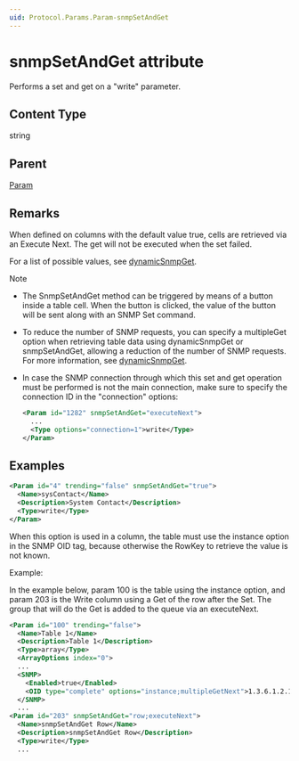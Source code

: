 ```yaml
---
uid: Protocol.Params.Param-snmpSetAndGet
---
```


# snmpSetAndGet attribute

Performs a set and get on a "write" parameter.<!-- RN 6962 -->

## Content Type

string

## Parent

[Param](xref:Protocol.Params.Param)

## Remarks

When defined on columns with the default value true, cells are retrieved via an Execute Next. The get will not be executed when the set failed.

For a list of possible values, see [dynamicSnmpGet](xref:Protocol.Params.Param.Type-dynamicSnmpGet).

> [!NOTE]
>
> - The SnmpSetAndGet method can be triggered by means of a button inside a table cell. When the button is clicked, the value of the button will be sent along with an SNMP Set command.<!-- RN 12017 -->
>
> - To reduce the number of SNMP requests, you can specify a multipleGet option when retrieving table data using dynamicSnmpGet or snmpSetAndGet, allowing a reduction of the number of SNMP requests. For more information, see [dynamicSnmpGet](xref:Protocol.Params.Param.Type-dynamicSnmpGet).<!-- RN 12409 -->
>
> - In case the SNMP connection through which this set and get operation must be performed is not the main connection, make sure to specify the connection ID in the "connection" options:
>
>    ```xml
>    <Param id="1282" snmpSetAndGet="executeNext">
>      ...
>      <Type options="connection=1">write</Type>
>    </Param>
>     ```

## Examples

```xml
<Param id="4" trending="false" snmpSetAndGet="true">
  <Name>sysContact</Name>
  <Description>System Contact</Description>
  <Type>write</Type>
</Param>
```

When this option is used in a column, the table must use the instance option in the SNMP OID tag, because otherwise the RowKey to retrieve the value is not known.

Example:

In the example below, param 100 is the table using the instance option, and param 203 is the Write column using a Get of the row after the Set. The group that will do the Get is added to the queue via an executeNext.

```xml
<Param id="100" trending="false">
  <Name>Table 1</Name>
  <Description>Table 1</Description>
  <Type>array</Type>
  <ArrayOptions index="0">
  ...
  <SNMP>
    <Enabled>true</Enabled>
    <OID type="complete" options="instance;multipleGetNext">1.3.6.1.2.1.1.8</OID>
  </SNMP>
  ...
<Param id="203" snmpSetAndGet="row;executeNext">
  <Name>snmpSetAndGet Row</Name>
  <Description>snmpSetAndGet Row</Description>
  <Type>write</Type>
  ...
```
